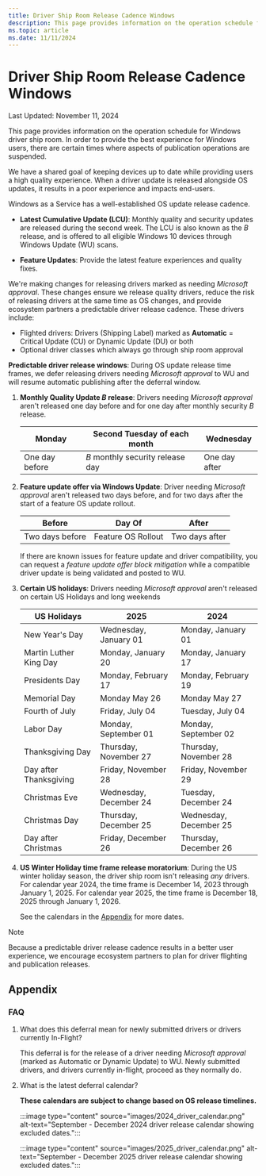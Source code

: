 ```yaml
---
title: Driver Ship Room Release Cadence Windows
description: This page provides information on the operation schedule for driver ship room. In order to provide the best experience for Windows users, there are certain times where aspects of publication operations are suspended.
ms.topic: article
ms.date: 11/11/2024
---
```


# Driver Ship Room Release Cadence Windows

Last Updated: November 11, 2024

This page provides information on the operation schedule for Windows driver ship room. In order to provide the best experience for Windows users, there are certain times where aspects of publication operations are suspended.

We have a shared goal of keeping devices up to date while providing users a high quality experience. When a driver update is released alongside OS updates, it results in a poor experience and impacts end-users.

Windows as a Service has a well-established OS update release cadence.

- **Latest Cumulative Update (LCU)**: Monthly quality and security updates are released during the second week. The LCU is also known as the *B* release, and is offered to all eligible Windows 10 devices through Windows Update (WU) scans.

- **Feature Updates**: Provide the latest feature experiences and quality fixes.

We're making changes for releasing drivers marked as needing *Microsoft approval*. These changes ensure we release quality drivers, reduce the risk of releasing drivers at the same time as OS changes, and provide ecosystem partners a predictable driver release cadence. These drivers include:

- Flighted drivers: Drivers (Shipping Label) marked as **Automatic** = Critical Update (CU) or Dynamic Update (DU) or both
- Optional driver classes which always go through ship room approval

**Predictable driver release windows**: During OS update release time frames, we defer releasing drivers needing *Microsoft approval* to WU and will resume automatic publishing after the deferral window.

1. **Monthly Quality Update *B* release**: Drivers needing *Microsoft approval* aren't released one day before and for one day after monthly security *B* release.

    | Monday | Second Tuesday of each month | Wednesday |
    |--|--|--|
    | One day before | *B* monthly security release day | One day after |

1. **Feature update offer via Windows Update**: Driver needing *Microsoft approval* aren't released two days before, and for two days after the start of a feature OS update rollout.

    | Before | Day Of | After |
    |--|--|--|
    | Two days before | Feature OS Rollout | Two days after |

    If there are known issues for feature update and driver compatibility, you can request a *feature update offer block mitigation* while a compatible driver update is being validated and posted to WU.

1. **Certain US holidays**: Drivers needing *Microsoft approval* aren't released on certain US Holidays and long weekends

    | US Holidays | 2025 | 2024 |
    |--|--|--|
    | New Year's Day | Wednesday, January 01 | Monday, January 01 |
    | Martin Luther King Day | Monday, January 20 | Monday, January 17 |
    | Presidents Day | Monday, February 17 | Monday, February 19 |
    | Memorial Day | Monday May 26 | Monday May 27 |
    | Fourth of July | Friday, July 04 | Tuesday, July 04 |
    | Labor Day | Monday, September 01 | Monday, September 02 |
    | Thanksgiving Day | Thursday, November 27 | Thursday, November 28 |
    | Day after Thanksgiving | Friday, November 28 | Friday, November 29 |
    | Christmas Eve | Wednesday, December 24 | Tuesday, December 24 |
    | Christmas Day | Thursday, December 25 | Wednesday, December 25 |
    | Day after Christmas | Friday, December 26 | Thursday, December 26 |

1. **US Winter Holiday time frame release moratorium**: During the US winter holiday season, the driver ship room isn't releasing *any* drivers. For calendar year 2024, the time frame is December 14, 2023 through January 1, 2025. For calendar year 2025, the time frame is December 18, 2025 through January 1, 2026.

    See the calendars in the [Appendix](#appendix) for more dates.

> [!NOTE]
> Because a predictable driver release cadence results in a better user experience, we encourage ecosystem partners to plan for driver flighting and publication releases.

## Appendix

### FAQ

1. What does this deferral mean for newly submitted drivers or drivers currently In-Flight?

    This deferral is for the release of a driver needing *Microsoft approval* (marked as Automatic or Dynamic Update) to WU. Newly submitted drivers, and drivers currently in-flight, proceed as they normally do.

1. What is the latest deferral calendar?

    **These calendars are subject to change based on OS release timelines.**

    :::image type="content" source="images/2024_driver_calendar.png" alt-text="September - December 2024 driver release calendar showing excluded dates.":::

    :::image type="content" source="images/2025_driver_calendar.png" alt-text="September - December 2025 driver release calendar showing excluded dates.":::
